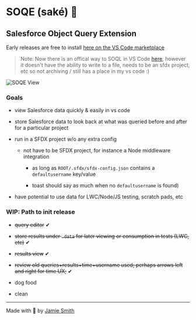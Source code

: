 # SOQE (saké) 🦄

## Salesforce Object Query Extension

Early releases are free to install [here on the VS Code marketplace](https://marketplace.visualstudio.com/items?itemName=jamiesmiths.soqe)

> Note: Now there is an offical way to SOQL in VS Code [here](https://developer.salesforce.com/tools/vscode/en/soql/writing), however it doesn't have the ability to write to a file, needs to be an sfdx project, etc so not archiving / still has a place in my vs code :)

![SOQE View](https://i.imgur.com/EIq4lD2.png)

### Goals

- view Salesforce data quickly & easily in vs code

- store Salesforce data to look back at what was queried before and after for a particular project

- run in a SFDX project w/o any extra config

  - not have to be SFDX project, for instance a Node middleware integration

    - as long as `ROOT/.sfdx/sfdx-config.json` contains a `defaultusername` key/value

    - toast should say as much when no `defaultusername` is found)


- have potential to use data for LWC/Node/JS testing, scratch pads, etc


### WIP: Path to init release

- ~~query editor~~ ✔

- ~~store results under `.data` for later viewing or consumption in tests (LWC, etc)~~ ✔

- ~~results view~~ ✔

- ~~review old queries+results+time+username used; perhaps arrows left and right for time UX;~~ ✔

- dog food

- clean

---

Made with 💙 by [Jamie Smith](https://jsmith.dev)
